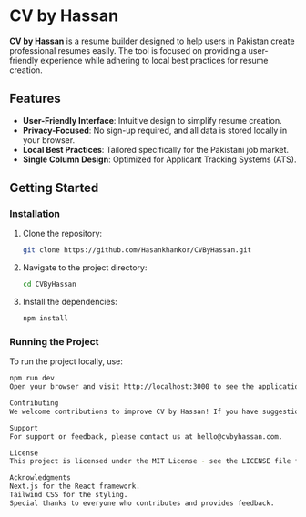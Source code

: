 # CV by Hassan

**CV by Hassan** is a resume builder designed to help users in Pakistan create professional resumes easily. The tool is focused on providing a user-friendly experience while adhering to local best practices for resume creation.

## Features

- **User-Friendly Interface**: Intuitive design to simplify resume creation.
- **Privacy-Focused**: No sign-up required, and all data is stored locally in your browser.
- **Local Best Practices**: Tailored specifically for the Pakistani job market.
- **Single Column Design**: Optimized for Applicant Tracking Systems (ATS).

## Getting Started

### Installation

1. Clone the repository:
    ```bash
    git clone https://github.com/Hasankhankor/CVByHassan.git
    ```
2. Navigate to the project directory:
    ```bash
    cd CVByHassan
    ```
3. Install the dependencies:
    ```bash
    npm install
    ```

### Running the Project

To run the project locally, use:
```bash
npm run dev
Open your browser and visit http://localhost:3000 to see the application in action.

Contributing
We welcome contributions to improve CV by Hassan! If you have suggestions or find bugs, please open an issue or submit a pull request on our GitHub repository.

Support
For support or feedback, please contact us at hello@cvbyhassan.com.

License
This project is licensed under the MIT License - see the LICENSE file for details.

Acknowledgments
Next.js for the React framework.
Tailwind CSS for the styling.
Special thanks to everyone who contributes and provides feedback.